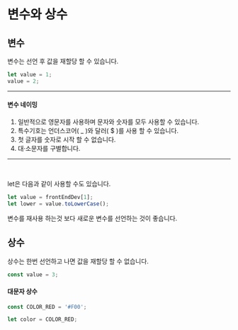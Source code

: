 # 변수와 상수

## 변수

변수는 선언 후 값을 재할당 할 수 있습니다.

```js
let value = 1;
value = 2;
```

---

#### 변수 네이밍

1. 일반적으로 영문자를 사용하며 문자와 숫자를 모두 사용할 수 있습니다.
2. 특수기호는 언더스코어( \_ )와 달러( $ )를 사용 할 수 있습니다.
3. 첫 글자를 숫자로 시작 할 수 없습니다.
4. 대·소문자를 구별합니다.

---

<br/>

let은 다음과 같이 사용할 수도 있습니다.

```js
let value = frontEndDev[1];
let lower = value.toLowerCase();
```

변수를 재사용 하는것 보다 새로운 변수를 선언하는 것이 좋습니다.

## 상수

상수는 한번 선언하고 나면 값을 재할당 할 수 없습니다.

```js
const value = 3;
```

#### 대문자 상수

```js
const COLOR_RED = '#F00';

let color = COLOR_RED;
```
